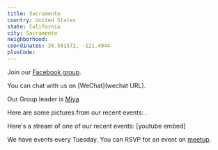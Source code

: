 ```yaml
---
title: Sacramento
country: United States
state: California
city: Sacramento
neighborhood: 
coordinates: 38.581572, -121.4944
plusCode:
---
```

Join our [Facebook group](https://www.facebook.com/groups/free.code.camp.sacramento).

You can chat with us on [WeChat](wechat URL).

Our Group leader is [Miya](freecodecamp.org/miya)

Here are some pictures from our recent events:
![]().

Here's a stream of one of our recent events:
[youtube embed]

We have events every Tuesday. You can RSVP for an event on [meetup](meetupurl).
